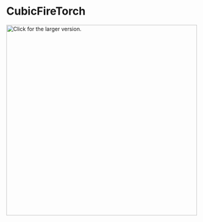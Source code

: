 # CubicFireTorch
<a href="https://drive.google.com/uc?export=view&id=1EDPewbcYj4gYmkzMKk4LmXPTJwtzBP9N"><img src="https://drive.google.com/uc?export=view&id=1EDPewbcYj4gYmkzMKk4LmXPTJwtzBP9N" style="width: 500px; max-width: 100%; height: auto" title="Click for the larger version." /></a>

